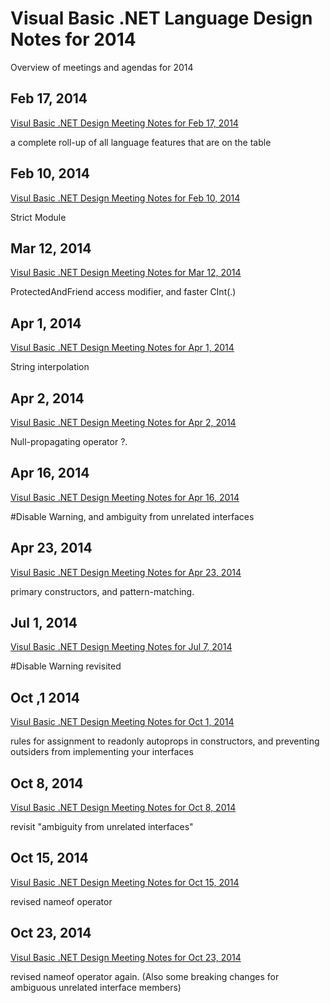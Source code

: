 # Visual Basic .NET Language Design Notes for 2014

Overview of meetings and agendas for 2014


## Feb 17, 2014

[Visul Basic .NET Design Meeting Notes for Feb 17, 2014](LDM-2014-02-17.md)

a complete roll-up of all language features that are on the table 


## Feb 10, 2014

[Visul Basic .NET Design Meeting Notes for Feb 10, 2014](LDM-2014-02-10.md)


Strict Module 


## Mar 12, 2014

[Visul Basic .NET Design Meeting Notes for Mar 12, 2014](LDM-2014-03-12.md)

ProtectedAndFriend access modifier, and faster CInt(.) 

## Apr 1, 2014

[Visul Basic .NET Design Meeting Notes for Apr 1, 2014](LDM-2014-04-01.md)

String interpolation 


## Apr 2, 2014

[Visul Basic .NET Design Meeting Notes for Apr 2, 2014](LDM-2014-04-02.md)

Null-propagating operator ?. 

## Apr 16, 2014

[Visul Basic .NET Design Meeting Notes for Apr 16, 2014](LDM-2014-04-16.md)

#Disable Warning, and ambiguity from unrelated interfaces 

## Apr 23, 2014

[Visul Basic .NET Design Meeting Notes for Apr 23, 2014](LDM-2014-04-23.md)

primary constructors, and pattern-matching. 

## Jul 1, 2014

[Visul Basic .NET Design Meeting Notes for Jul 7, 2014](LDM-2014-07-01.md)

#Disable Warning revisited 

## Oct ,1 2014

[Visul Basic .NET Design Meeting Notes for Oct 1, 2014](LDM-2014-10-01.md)

rules for assignment to readonly autoprops in constructors, and preventing outsiders from implementing your interfaces 

## Oct 8, 2014

[Visul Basic .NET Design Meeting Notes for Oct 8, 2014](LDM-2014-10-08.md)

revisit "ambiguity from unrelated interfaces" 

## Oct 15, 2014

[Visul Basic .NET Design Meeting Notes for Oct 15, 2014](LDM-2014-10-15.md)

revised nameof operator 


## Oct 23, 2014

[Visul Basic .NET Design Meeting Notes for Oct 23, 2014](LDM-2014-10-23.md)

revised nameof operator again. (Also some breaking changes for ambiguous unrelated interface members)